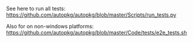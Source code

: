 
See here to run all tests: https://github.com/autopkg/autopkg/blob/master/Scripts/run_tests.py

Also for on non-windows platforms: https://github.com/autopkg/autopkg/blob/master/Code/tests/e2e_tests.sh
